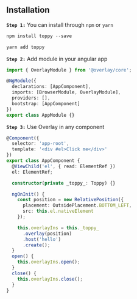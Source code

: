 ## Installation

**`Step 1:`** You can install through `npm` or `yarn`

```powershell
npm install toppy --save
```

```powershell
yarn add toppy
```

**`Step 2:`** Add module in your angular app

```typescript
import { OverlayModule } from '@overlay/core';

@NgModule({
  declarations: [AppComponent],
  imports: [BrowserModule, OverlayModule],
  providers: [],
  bootstrap: [AppComponent]
})
export class AppModule {}
```

**`Step 3:`** Use Overlay in any component

```typescript
@Component({
  selector: 'app-root',
  template: '<div #el>Click me</div>'
})
export class AppComponent {
  @ViewChild('el', { read: ElementRef })
  el: ElementRef;

  constructor(private _toppy_: Toppy) {}

  ngOnInit() {
    const position = new RelativePosition({
      placement: OutsidePlacement.BOTTOM_LEFT,
      src: this.el.nativeElement
    });

    this.overlayIns = this._toppy_
      .overlay(position)
      .host('hello')
      .create();
  }
  open() {
    this.overlayIns.open();
  }
  close() {
    this.overlayIns.close();
  }
}
```
